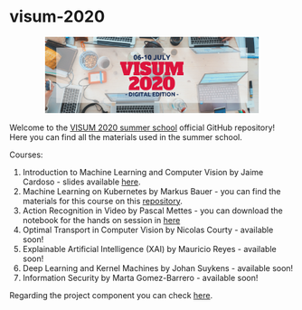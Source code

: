 # visum-2020
<p align="center">
  <img src='banner_digital edition.png', width="75%">
</p>

Welcome to the [VISUM 2020 summer school](http://visum.inesctec.pt) official GitHub repository!  
Here you can find all the materials used in the summer school.

Courses:
1. Introduction to Machine Learning and Computer Vision by Jaime Cardoso - slides available [here](intro_ml_and_cv/presentation.pdf).
2. Machine Learning on Kubernetes by Markus Bauer - you can find the materials for this course on this [repository](https://github.com/mbu93/visum-talk).
3. Action Recognition in Video by Pascal Mettes - you can download the notebook for the hands on session in [here](action_recogn/Action_Recognition_in_Video.ipynb)
4. Optimal Transport in Computer Vision by Nicolas Courty - available soon!
5. Explainable Artificial Intelligence (XAI) by Mauricio Reyes - available soon!
6. Deep Learning and Kernel Machines by Johan Suykens - available soon!
7. Information Security by Marta Gomez-Barrero - available soon!

Regarding the project component you can check [here](https://github.com/visum-summerschool/visum-competition2020).
